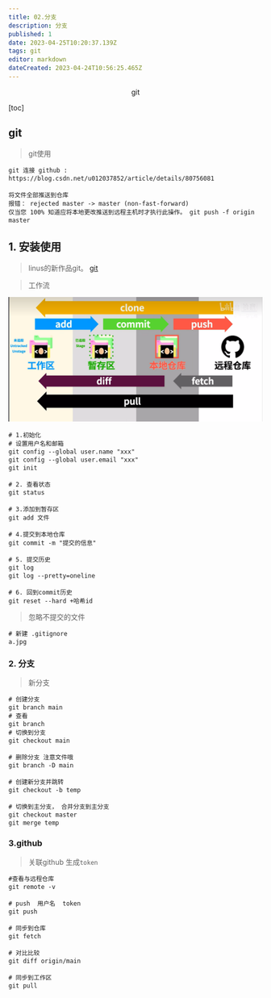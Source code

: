 ```yaml
---
title: 02.分支
description: 分支
published: 1
date: 2023-04-25T10:20:37.139Z
tags: git
editor: markdown
dateCreated: 2023-04-24T10:56:25.465Z
---
```


<center>git</center>







[toc]





## git

> git使用

```shell
git 连接 github :   https://blog.csdn.net/u012037852/article/details/80756081

将文件全部推送到仓库
报错： rejected master -> master (non-fast-forward)
仅当您 100% 知道应将本地更改推送到远程主机时才执行此操作。 git push -f origin master 
```



## 1. 安装使用

> linus的新作品git。 [git](https://git-scm.com/)

> 工作流

![image-20230302135511914.png](/版本控制/image-20230302135511914.png)

```shell
# 1.初始化
# 设置用户名和邮箱
git config --global user.name "xxx"
git config --global user.email "xxx"
git init

# 2. 查看状态
git status

# 3.添加到暂存区
git add 文件

# 4.提交到本地仓库
git commit -m "提交的信息"

# 5. 提交历史
git log 
git log --pretty=oneline

# 6. 回到commit历史
git reset --hard +哈希id
```

>  忽略不提交的文件

```shell
# 新建 .gitignore
a.jpg
```



### 2. 分支

> 新分支

```shell
# 创建分支
git branch main 
# 查看
git branch 
# 切换到分支
git checkout main

# 删除分支 注意文件哦
git branch -D main

# 创建新分支并跳转
git checkout -b temp

# 切换到主分支， 合并分支到主分支
git checkout master
git merge temp
```



### 3.github

> 关联github   生成`token`

```shell
#查看与远程仓库
git remote -v

# push  用户名  token
git push 

# 同步到仓库
git fetch 

# 对比比较
git diff origin/main

# 同步到工作区
git pull
```
















